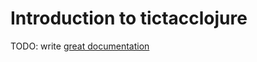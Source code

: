 # Introduction to tictacclojure

TODO: write [great documentation](http://jacobian.org/writing/what-to-write/)
